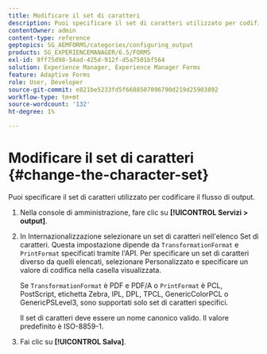 ```yaml
---
title: Modificare il set di caratteri
description: Puoi specificare il set di caratteri utilizzato per codificare il flusso di output. Scopri come modificare il set di caratteri.
contentOwner: admin
content-type: reference
geptopics: SG_AEMFORMS/categories/configuring_output
products: SG_EXPERIENCEMANAGER/6.5/FORMS
exl-id: 9ff75d98-54ad-425d-912f-d5a7501bf564
solution: Experience Manager, Experience Manager Forms
feature: Adaptive Forms
role: User, Developer
source-git-commit: e821be5233fd5f6688507096790d219d25903892
workflow-type: tm+mt
source-wordcount: '132'
ht-degree: 1%

---
```


# Modificare il set di caratteri {#change-the-character-set}

Puoi specificare il set di caratteri utilizzato per codificare il flusso di output.

1. Nella console di amministrazione, fare clic su **[!UICONTROL Servizi > output]**.
1. In Internazionalizzazione selezionare un set di caratteri nell&#39;elenco Set di caratteri. Questa impostazione dipende da `TransformationFormat` e `PrintFormat` specificati tramite l&#39;API. Per specificare un set di caratteri diverso da quelli elencati, selezionare Personalizzato e specificare un valore di codifica nella casella visualizzata.

   Se `TransformationFormat` è PDF e PDF/A o `PrintFormat` è PCL, PostScript, etichetta Zebra, IPL, DPL, TPCL, GenericColorPCL o GenericPSLevel3, sono supportati solo set di caratteri specifici.

   Il set di caratteri deve essere un nome canonico valido. Il valore predefinito è ISO-8859-1.

1. Fai clic su **[!UICONTROL Salva]**.
